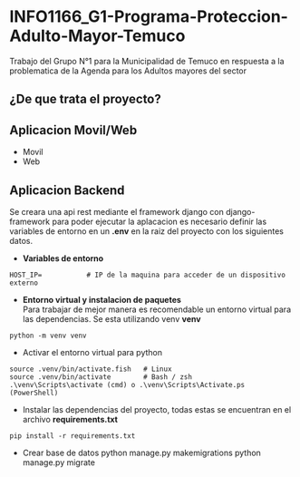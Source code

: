 # INFO1166_G1-Programa-Proteccion-Adulto-Mayor-Temuco
Trabajo del Grupo N°1 para la Municipalidad de Temuco en respuesta a la problematica de la Agenda para los Adultos mayores del sector

## ¿De que trata el proyecto? 

## Aplicacion Movil/Web
- Movil
- Web

## Aplicacion Backend
Se creara una api rest mediante el framework django con django-framework para poder ejecutar la aplacacion es 
necesario definir las variables de entorno en un **.env** en la raiz del proyecto con los siguientes datos. 
- **Variables de entorno**
``` .env 
HOST_IP=           # IP de la maquina para acceder de un dispositivo externo
```
- **Entorno virtual y instalacion de paquetes** <br/>
Para trabajar de mejor manera es recomendable un entorno virtual para las dependencias. Se esta utilizando venv
**venv**
```
python -m venv venv
```
- Activar el entorno virtual para python 
```
source .venv/bin/activate.fish   # Linux
source .venv/bin/activate        # Bash / zsh
.\venv\Scripts\activate (cmd) o .\venv\Scripts\Activate.ps (PowerShell)
```
- Instalar las dependencias del proyecto, todas estas se encuentran en el archivo **requirements.txt**
```
pip install -r requirements.txt
```
- Crear base de datos
python manage.py makemigrations
python manage.py migrate













